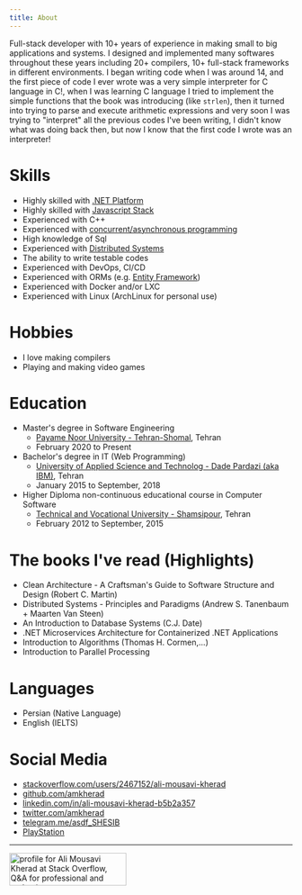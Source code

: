 ```yaml
---
title: About
---
```

Full-stack developer with 10+ years of experience in making small to big applications and systems.
I designed and implemented many softwares throughout these years including 20+ compilers,
10+ full-stack frameworks in different environments. I began writing code when I was around 14,
and the first piece of code I ever wrote was a very simple interpreter for C language in C!,
when I was learning C language I tried to implement the simple functions that the book
was introducing (like `strlen`), then it turned into trying to parse and execute arithmetic
expressions and very soon I was trying to "interpret" all the previous codes I've been writing,
I didn't know what was doing back then, but now I know that the first code I wrote was an interpreter!


# Skills
* Highly skilled with [.NET Platform](/pages/skills/dotnet/dotnet-programmer-details)
* Highly skilled with [Javascript Stack](/pages/skills/js-ts/javascript-programmer-details)
* Experienced with C++ <!--[C++](/tags/c-plus-plus)-->
* Experienced with [concurrent/asynchronous programming](/categories/concurrency)
* High knowledge of Sql <!--[Sql](/tags/sql)-->
* Experienced with [Distributed Systems](/categories/distributed-systems)
* The ability to write testable codes
* Experienced with DevOps, CI/CD
* Experienced with ORMs (e.g. [Entity Framework](/categories/entity-framework)<!--or [TypeORM](/categories/typeorm)-->)
* Experienced with Docker and/or LXC
* Experienced with Linux (ArchLinux for personal use)

# Hobbies
* I love making compilers
* Playing and making video games

# Education
* Master's degree in Software Engineering
    * [Payame Noor University - Tehran-Shomal](http://teh-shomal.pnu.ac.ir/), Tehran
    * February 2020 to Present
* Bachelor's degree in IT (Web Programming)
    * [University of Applied Science and Technolog - Dade Pardazi (aka IBM)](http://www.dpicollege.ir/), Tehran
    * January 2015 to September, 2018
* Higher Diploma non-continuous educational course in Computer Software
    * [Technical and Vocational University - Shamsipour](https://shamsipour.tvu.ac.ir/), Tehran
    * February 2012 to September, 2015

# The books I've read (Highlights)
* Clean Architecture - A Craftsman's Guide to Software Structure and Design (Robert C. Martin)
* Distributed Systems - Principles and Paradigms (Andrew S. Tanenbaum + Maarten Van Steen)
* An Introduction to Database Systems (C.J. Date)
* .NET Microservices Architecture for Containerized .NET Applications
* Introduction to Algorithms (Thomas H. Cormen,...)
* Introduction to Parallel Processing

# Languages
* Persian (Native Language)
* English (IELTS)

# Social Media
* [stackoverflow.com/users/2467152/ali-mousavi-kherad](https://stackoverflow.com/users/2467152/ali-mousavi-kherad?tab=profile)
* [github.com/amkherad](https://github.com/amkherad)
* [linkedin.com/in/ali-mousavi-kherad-b5b2a357](https://www.linkedin.com/in/ali-mousavi-kherad-b5b2a357/)
* [twitter.com/amkherad](https://twitter.com/amkherad)
* [telegram.me/asdf_SHESIB](https://t.me/asdf_SHESIB)
* [PlayStation](https://my.playstation.com/profile/AMKdp)

---

<a href="https://stackoverflow.com/users/2467152/ali-mousavi-kherad">
    <img
        src="https://stackoverflow.com/users/flair/2467152.png?theme=dark"
        width="208"
        height="58"
        alt="profile for Ali Mousavi Kherad at Stack Overflow, Q&amp;A for professional and enthusiast programmers"
        title="profile for Ali Mousavi Kherad at Stack Overflow, Q&amp;A for professional and enthusiast programmers"
        />
</a>

<!-- 
[رزومه به زبان فارسی](/pages/resume-fa/)
-->
